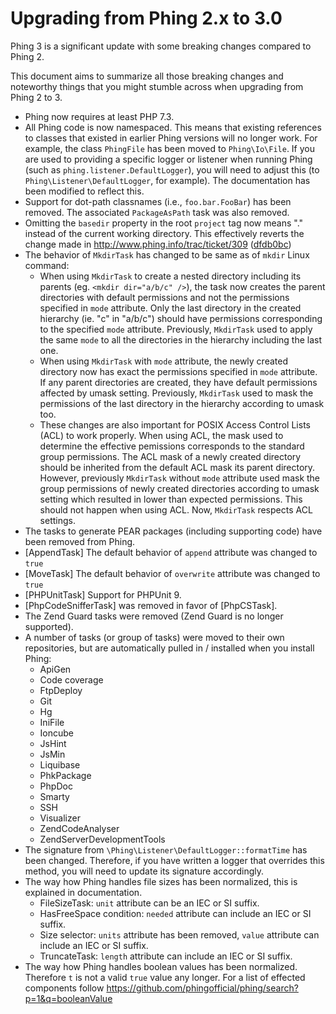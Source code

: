 Upgrading from Phing 2.x to 3.0
===============================

Phing 3 is a significant update with some breaking changes compared to Phing 2.

This document aims to summarize all those  breaking changes and noteworthy things
that you might stumble across when upgrading from Phing 2 to 3.

* Phing now requires at least PHP 7.3.
* All Phing code is now namespaced. This means that existing references to classes
  that existed in earlier Phing versions will no longer work. For example, the
  class `PhingFile` has been moved to `Phing\Io\File`. If you are used to providing
  a specific logger or listener when running Phing (such as `phing.listener.DefaultLogger`),
  you will need to adjust this (to `Phing\Listener\DefaultLogger`, for example).
  The documentation has been modified to reflect this.
* Support for dot-path classnames (i.e., `foo.bar.FooBar`) has been removed. The
  associated `PackageAsPath` task was also removed.
* Omitting the `basedir` property in the root `project` tag now means "." instead
  of the current working directory. This effectively reverts the change made in 
  http://www.phing.info/trac/ticket/309 ([dfdb0bc](https://github.com/phingofficial/phing/commit/dfdb0bc8095db18284de364b421d320be3c1b6fb))
* The behavior of `MkdirTask` has changed to be same as of `mkdir` Linux command:
  * When using `MkdirTask` to create a nested directory including its parents
    (eg. `<mkdir dir="a/b/c" />`), the task now creates the parent directories
    with default permissions and not the permissions specified in `mode` attribute.
    Only the last directory in the created hierarchy (ie. "c" in "a/b/c") should
    have permissions corresponding to the specified `mode` attribute. 
    Previously, `MkdirTask` used to apply the same `mode` to all the directories
    in the hierarchy including the last one.
  * When using `MkdirTask` with `mode` attribute, the newly created directory
    now has exact the permissions specified in `mode` attribute. If any parent
    directories are created, they have default permissions affected by umask
    setting. Previously, `MkdirTask` used to mask the permissions of the last
    directory in the hierarchy according to umask too.
  * These changes are also important for POSIX Access Control Lists (ACL) to work
    properly. When using ACL, the mask used to determine the effective pemissions
    corresponds to the standard group permissions. The ACL mask of a newly
    created directory should be inherited from the default ACL mask its parent
    directory. However, previously `MkdirTask` without `mode` attribute used
    mask the group permissions of newly created directories according to umask 
    setting which resulted in lower than expected permissions. This should not
    happen when using ACL. Now, `MkdirTask` respects ACL settings.
* The tasks to generate PEAR packages \(including supporting code\) have been removed from Phing.
* [AppendTask] The default behavior of `append` attribute was changed to `true`
* [MoveTask] The default behavior of `overwrite` attribute was changed to `true`
* [PHPUnitTask] Support for PHPUnit 9.
* [PhpCodeSnifferTask] was removed in favor of [PhpCSTask].
* The Zend Guard tasks were removed (Zend Guard is no longer supported).
* A number of tasks (or group of tasks) were moved to their own repositories, but are automatically
  pulled in / installed when you install Phing:
  * ApiGen
  * Code coverage
  * FtpDeploy
  * Git
  * Hg
  * IniFile
  * Ioncube
  * JsHint
  * JsMin
  * Liquibase
  * PhkPackage
  * PhpDoc
  * Smarty
  * SSH
  * Visualizer
  * ZendCodeAnalyser
  * ZendServerDevelopmentTools
* The signature from `\Phing\Listener\DefaultLogger::formatTime` has been changed. Therefore, if you have written a
  logger that overrides this method, you will need to update its signature accordingly.
* The way how Phing handles file sizes has been normalized, this is explained in documentation.
    * FileSizeTask: `unit` attribute can be an IEC or SI suffix.
    * HasFreeSpace condition: `needed` attribute can include an IEC or SI suffix.
    * Size selector: `units` attribute has been removed, `value` attribute can include an IEC or SI suffix.
    * TruncateTask: `length` attribute can include an IEC or SI suffix.
* The way how Phing handles boolean values has been normalized. Therefore `t` is not a valid `true` value any longer. For a list of effected components follow https://github.com/phingofficial/phing/search?p=1&q=booleanValue
